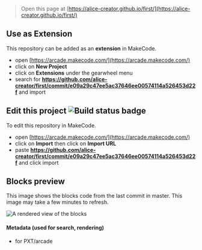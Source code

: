 
> Open this page at [https://alice-creator.github.io/first/](https://alice-creator.github.io/first/)

## Use as Extension

This repository can be added as an **extension** in MakeCode.

* open [https://arcade.makecode.com/](https://arcade.makecode.com/)
* click on **New Project**
* click on **Extensions** under the gearwheel menu
* search for **https://github.com/alice-creator/first/commit/e09a29c47ee5ac37646ee00574114a526453d22f** and import

## Edit this project ![Build status badge](https://github.com/alice-creator/first/commit/e09a29c47ee5ac37646ee00574114a526453d22f/workflows/MakeCode/badge.svg)

To edit this repository in MakeCode.

* open [https://arcade.makecode.com/](https://arcade.makecode.com/)
* click on **Import** then click on **Import URL**
* paste **https://github.com/alice-creator/first/commit/e09a29c47ee5ac37646ee00574114a526453d22f** and click import

## Blocks preview

This image shows the blocks code from the last commit in master.
This image may take a few minutes to refresh.

![A rendered view of the blocks](https://github.com/alice-creator/first/commit/e09a29c47ee5ac37646ee00574114a526453d22f/raw/master/.github/makecode/blocks.png)

#### Metadata (used for search, rendering)

* for PXT/arcade
<script src="https://makecode.com/gh-pages-embed.js"></script><script>makeCodeRender("{{ site.makecode.home_url }}", "{{ site.github.owner_name }}/{{ site.github.repository_name }}");</script>

